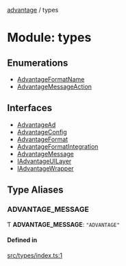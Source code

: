 [advantage](../index.md) / types

# Module: types

## Enumerations

- [AdvantageFormatName](../enums/types.AdvantageFormatName.md)
- [AdvantageMessageAction](../enums/types.AdvantageMessageAction.md)

## Interfaces

- [AdvantageAd](../interfaces/types.AdvantageAd.md)
- [AdvantageConfig](../interfaces/types.AdvantageConfig.md)
- [AdvantageFormat](../interfaces/types.AdvantageFormat.md)
- [AdvantageFormatIntegration](../interfaces/types.AdvantageFormatIntegration.md)
- [AdvantageMessage](../interfaces/types.AdvantageMessage.md)
- [IAdvantageUILayer](../interfaces/types.IAdvantageUILayer.md)
- [IAdvantageWrapper](../interfaces/types.IAdvantageWrapper.md)

## Type Aliases

### ADVANTAGE\_MESSAGE

Ƭ **ADVANTAGE\_MESSAGE**: ``"ADVANTAGE"``

#### Defined in

[src/types/index.ts:1](https://github.com/madington/advantage/blob/4b52c8a30c07d3c6d4fb1e069c3b2690cb1ebb9c/src/types/index.ts#L1)

